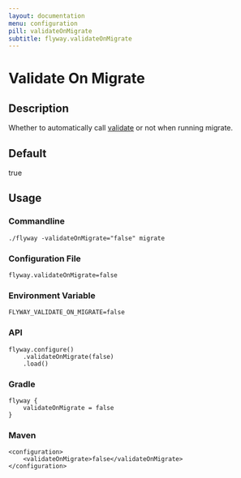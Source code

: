 ```yaml
---
layout: documentation
menu: configuration
pill: validateOnMigrate
subtitle: flyway.validateOnMigrate
---
```


# Validate On Migrate

## Description
Whether to automatically call [validate](/documentation/command/validate) or not when running migrate.

## Default
true

## Usage

### Commandline
```
./flyway -validateOnMigrate="false" migrate
```

### Configuration File
```
flyway.validateOnMigrate=false
```

### Environment Variable
```
FLYWAY_VALIDATE_ON_MIGRATE=false
```

### API
```
flyway.configure()
    .validateOnMigrate(false)
    .load()
```

### Gradle
```
flyway {
    validateOnMigrate = false
}
```

### Maven
```
<configuration>
    <validateOnMigrate>false</validateOnMigrate>
</configuration>
```